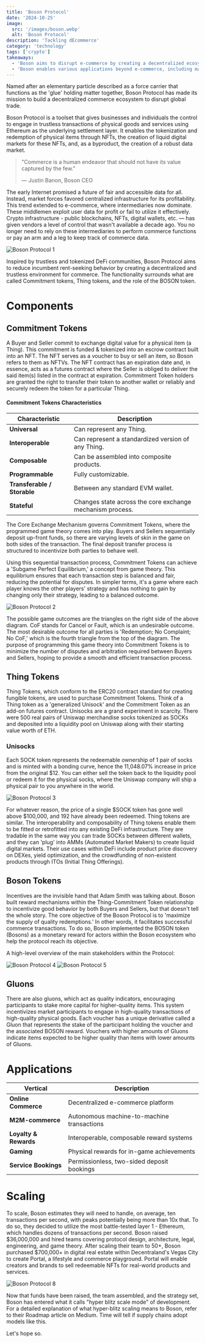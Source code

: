 ```yaml
---
title: 'Boson Protocol'
date: '2024-10-25'
image:
  src: '/images/boson.webp'
  alt: 'Boson Protocol'
description: 'Tackling dEcommerce'
category: 'technology'
tags: ['crypto']
takeaways:
  - 'Boson aims to disrupt e-commerce by creating a decentralized ecosystem for trustless transactions of physical goods using Ethereum.'
  - 'Boson enables various applications beyond e-commerce, including machine-to-machine commerce, loyalty programs, and gaming rewards.'
---
```


Named after an elementary particle described as a force carrier that functions as the 'glue' holding matter together, Boson Protocol has made its mission to build a decentralized commerce ecosystem to disrupt global trade.

Boson Protocol is a toolset that gives businesses and individuals the control to engage in trustless transactions of physical goods and services using Ethereum as the underlying settlement layer. It enables the tokenization and redemption of physical items through NFTs, the creation of liquid digital markets for these NFTs, and, as a byproduct, the creation of a robust data market.

> "Commerce is a human endeavor that should not have its value captured by the few."
>
> — Justin Banon, Boson CEO

The early Internet promised a future of fair and accessible data for all. Instead, market forces favored centralized infrastructure for its profitability. This trend extended to e-commerce, where intermediaries now dominate. These middlemen exploit user data for profit or fail to utilize it effectively. Crypto infrastructure - public blockchains, NFTs, digital wallets, etc. — has given vendors a level of control that wasn't available a decade ago. You no longer need to rely on these intermediaries to perform commerce functions or pay an arm and a leg to keep track of commerce data.

![Boson Protocol 1](/images/bp-1.webp)

Inspired by trustless and tokenized DeFi communities, Boson Protocol aims to reduce incumbent rent-seeking behavior by creating a decentralized and trustless environment for commerce. The functionality surrounds what are called Commitment tokens, Thing tokens, and the role of the BOSON token.

# Components

## Commitment Tokens

A Buyer and Seller commit to exchange digital value for a physical item (a Thing). This commitment is funded & tokenized into an escrow contract built into an NFT. The NFT serves as a voucher to buy or sell an item, so Boson refers to them as NFTVs. The NFT contract has an expiration date and, in essence, acts as a futures contract where the Seller is obliged to deliver the said item(s) listed in the contract at expiration. Commitment Token holders are granted the right to transfer their token to another wallet or reliably and securely redeem the token for a particular Thing.

#### Commitment Tokens Characteristics

| Characteristic              | Description                                               |
| --------------------------- | --------------------------------------------------------- |
| **Universal**               | Can represent any Thing.                                  |
| **Interoperable**           | Can represent a standardized version of any Thing.        |
| **Composable**              | Can be assembled into composite products.                 |
| **Programmable**            | Fully customizable.                                       |
| **Transferable / Storable** | Between any standard EVM wallet.                          |
| **Stateful**                | Changes state across the core exchange mechanism process. |

The Core Exchange Mechanism governs Commitment Tokens, where the programmed game theory comes into play. Buyers and Sellers sequentially deposit up-front funds, so there are varying levels of skin in the game on both sides of the transaction. The final deposit transfer process is structured to incentivize both parties to behave well.

Using this sequential transaction process, Commitment Tokens can achieve a 'Subgame Perfect Equilibrium,' a concept from game theory. This equilibrium ensures that each transaction step is balanced and fair, reducing the potential for disputes. In simpler terms, it's a game where each player knows the other players' strategy and has nothing to gain by changing only their strategy, leading to a balanced outcome.

![Boson Protocol 2](/images/bp-2.webp)

The possible game outcomes are the triangles on the right side of the above diagram. CoF stands for Cancel or Fault, which is an undesirable outcome. The most desirable outcome for all parties is 'Redemption; No Complaint; No CoF,' which is the fourth triangle from the top of the diagram. The purpose of programming this game theory into Commitment Tokens is to minimize the number of disputes and arbitration required between Buyers and Sellers, hoping to provide a smooth and efficient transaction process.

## Thing Tokens

Thing Tokens, which conform to the ERC20 contract standard for creating fungible tokens, are used to purchase Commitment Tokens. Think of a Thing token as a 'generalized Unisock' and the Commitment Token as an add-on futures contract. Unisocks are a grand experiment in scarcity. There were 500 real pairs of Uniswap merchandise socks tokenized as SOCKs and deposited into a liquidity pool on Uniswap along with their starting value worth of ETH.

### Unisocks

Each SOCK token represents the redeemable ownership of 1 pair of socks and is minted with a bonding curve, hence the 11,048.07% increase in price from the original $12. You can either sell the token back to the liquidity pool or redeem it for the physical socks, where the Uniswap company will ship a physical pair to you anywhere in the world.

![Boson Protocol 3](/images/bp-3.webp)

For whatever reason, the price of a single $SOCK token has gone well above $100,000, and 192 have already been redeemed. Thing tokens are similar. The interoperability and composability of Thing tokens enable them to be fitted or retrofitted into any existing DeFi infrastructure. They are tradable in the same way you can trade SOCKs between different wallets, and they can 'plug' into AMMs (Automated Market Makers) to create liquid digital markets. Their use cases within DeFi include product price discovery on DEXes, yield optimization, and the crowdfunding of non-existent products through ITOs (Initial Thing Offerings).

## Boson Tokens

Incentives are the invisible hand that Adam Smith was talking about. Boson built reward mechanisms within the Thing-Commitment Token relationship to incentivize good behavior by both Buyers and Sellers, but that doesn't tell the whole story. The core objective of the Boson Protocol is to 'maximize the supply of quality redemptions.' In other words, it facilitates successful commerce transactions. To do so, Boson implemented the BOSON token (Bosons) as a monetary reward for actors within the Boson ecosystem who help the protocol reach its objective.

A high-level overview of the main stakeholders within the Protocol:

![Boson Protocol 4](/images/bp-4.webp)
![Boson Protocol 5](/images/bp-5.webp)

## Gluons

There are also gluons, which act as quality indicators, encouraging participants to stake more capital for higher-quality items. This system incentivizes market participants to engage in high-quality transactions of high-quality physical goods. Each voucher has a unique derivative called a Gluon that represents the stake of the participant holding the voucher and the associated BOSON reward. Vouchers with higher amounts of Gluons indicate items expected to be higher quality than items with lower amounts of Gluons.

# Applications

| Vertical              | Description                                |
| --------------------- | ------------------------------------------ |
| **Online Commerce**   | Decentralized e-commerce platform          |
| **M2M-commerce**      | Autonomous machine-to-machine transactions |
| **Loyalty & Rewards** | Interoperable, composable reward systems   |
| **Gaming**            | Physical rewards for in-game achievements  |
| **Service Bookings**  | Permissionless, two-sided deposit bookings |

# Scaling

To scale, Boson estimates they will need to handle, on average, ten transactions per second, with peaks potentially being more than 10x that. To do so, they decided to utilize the most battle-tested layer 1 - Ethereum, which handles dozens of transactions per second. Boson raised $36,000,000 and hired teams covering protocol design, architecture, legal, engineering, and game theory. After scaling their team to 50+, Boson purchased $700,000+ in digital real estate within Decentraland's Vegas City to create Portal, a lifestyle and commerce playground. Portal will enable creators and brands to sell redeemable NFTs for real-world products and services.

![Boson Protocol 8](/images/bp-8.webp)

Now that funds have been raised, the team assembled, and the strategy set, Boson has entered what it calls "hyper blitz scale mode" of development. For a detailed explanation of what hyper-blitz scaling means to Boson, refer to their Roadmap article on Medium. Time will tell if supply chains adopt models like this.

Let's hope so.

